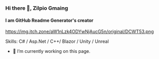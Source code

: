 ### Hi there 👋, Zilpio Gmaing
#### I am GitHub Readme Generator's creator
https://img.itch.zone/aW1nLzk4ODYwNjAucG5n/original/DCWT53.png


Skills: C# / Asp.Net / C++/ Blazor / Unity / Unreal

- 🔭 I’m currently working on this page. 




